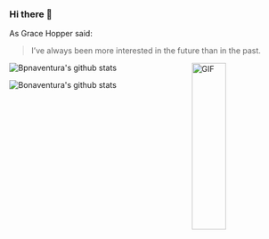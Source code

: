 ### Hi there 👋

<!--
**bonasunu/bonasunu** is a ✨ _special_ ✨ repository because its `README.md` (this file) appears on your GitHub profile.

Here are some ideas to get you started:

- 🔭 I’m currently working on ...
- 🌱 I’m currently learning ...
- 👯 I’m looking to collaborate on ...
- 🤔 I’m looking for help with ...
- 💬 Ask me about ...
- 📫 How to reach me: ...
- 😄 Pronouns: ...
- ⚡ Fun fact: ...
-->
As Grace Hopper said:
> I’ve always been more interested 
> in the future than in the past.
<img width = "35%" align="right" alt="GIF" height="300px" src="https://64.media.tumblr.com/a02425bcd1cc9b4f5444032cc2deaf28/tumblr_n5mbn1LNR31sx5ck7o1_500.gif" />

![Bpnaventura's github stats](https://github-readme-stats.vercel.app/api?username=bonasunu&show_icons=true&theme=tokyonight)

![Bonaventura's github stats](https://github-readme-stats.vercel.app/api/top-langs/?username=bonasunu&show_icons=true&theme=tokyonight)
